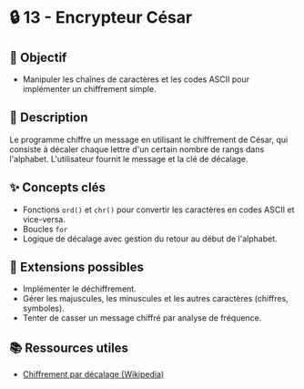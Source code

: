 # 🔒 13 - Encrypteur César

## 🎯 Objectif

- Manipuler les chaînes de caractères et les codes ASCII pour implémenter un chiffrement simple.

## 📝 Description

Le programme chiffre un message en utilisant le chiffrement de César, qui consiste à décaler chaque lettre d'un certain nombre de rangs dans l'alphabet. L'utilisateur fournit le message et la clé de décalage.

## ✨ Concepts clés

- Fonctions `ord()` et `chr()` pour convertir les caractères en codes ASCII et vice-versa.
- Boucles `for`
- Logique de décalage avec gestion du retour au début de l'alphabet.

## 🚀 Extensions possibles

- Implémenter le déchiffrement.
- Gérer les majuscules, les minuscules et les autres caractères (chiffres, symboles).
- Tenter de casser un message chiffré par analyse de fréquence.

## 📚 Ressources utiles

- [Chiffrement par décalage (Wikipedia)](https://fr.wikipedia.org/wiki/Chiffrement_par_d%C3%A9calage)